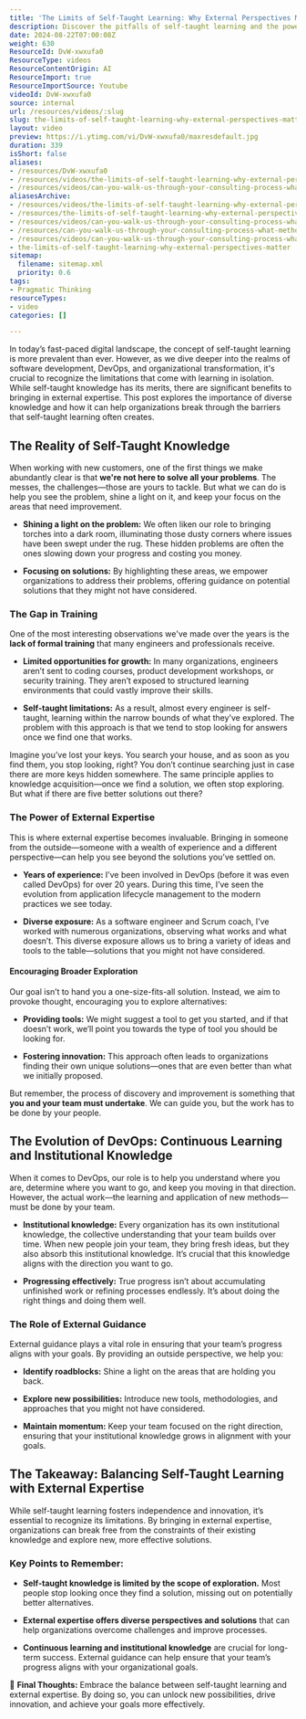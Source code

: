 ```yaml
---
title: 'The Limits of Self-Taught Learning: Why External Perspectives Matter'
description: Discover the pitfalls of self-taught learning and the power of diverse insights in consulting. Embrace continuous learning for better solutions!
date: 2024-08-22T07:00:08Z
weight: 630
ResourceId: DvW-xwxufa0
ResourceType: videos
ResourceContentOrigin: AI
ResourceImport: true
ResourceImportSource: Youtube
videoId: DvW-xwxufa0
source: internal
url: /resources/videos/:slug
slug: the-limits-of-self-taught-learning-why-external-perspectives-matter
layout: video
preview: https://i.ytimg.com/vi/DvW-xwxufa0/maxresdefault.jpg
duration: 339
isShort: false
aliases:
- /resources/DvW-xwxufa0
- /resources/videos/the-limits-of-self-taught-learning-why-external-perspectives-matter
- /resources/videos/can-you-walk-us-through-your-consulting-process-what-methodologies-and-tools-do-you-employ
aliasesArchive:
- /resources/videos/the-limits-of-self-taught-learning-why-external-perspectives-matter
- /resources/the-limits-of-self-taught-learning-why-external-perspectives-matter
- /resources/videos/can-you-walk-us-through-your-consulting-process-what-methodologies-and-tools-do-you-employ-
- /resources/can-you-walk-us-through-your-consulting-process-what-methodologies-and-tools-do-you-employ-
- /resources/videos/can-you-walk-us-through-your-consulting-process-what-methodologies-and-tools-do-you-employ
- the-limits-of-self-taught-learning-why-external-perspectives-matter
sitemap:
  filename: sitemap.xml
  priority: 0.6
tags:
- Pragmatic Thinking
resourceTypes:
- video
categories: []

---
```

In today’s fast-paced digital landscape, the concept of self-taught learning is more prevalent than ever. However, as we dive deeper into the realms of software development, DevOps, and organizational transformation, it's crucial to recognize the limitations that come with learning in isolation. While self-taught knowledge has its merits, there are significant benefits to bringing in external expertise. This post explores the importance of diverse knowledge and how it can help organizations break through the barriers that self-taught learning often creates.

## The Reality of Self-Taught Knowledge

When working with new customers, one of the first things we make abundantly clear is that **we're not here to solve all your problems**. The messes, the challenges—those are yours to tackle. But what we can do is help you see the problem, shine a light on it, and keep your focus on the areas that need improvement.

- **Shining a light on the problem:** We often liken our role to bringing torches into a dark room, illuminating those dusty corners where issues have been swept under the rug. These hidden problems are often the ones slowing down your progress and costing you money.

- **Focusing on solutions:** By highlighting these areas, we empower organizations to address their problems, offering guidance on potential solutions that they might not have considered.

### The Gap in Training

One of the most interesting observations we've made over the years is the **lack of formal training** that many engineers and professionals receive.

- **Limited opportunities for growth:** In many organizations, engineers aren’t sent to coding courses, product development workshops, or security training. They aren’t exposed to structured learning environments that could vastly improve their skills.

- **Self-taught limitations:** As a result, almost every engineer is self-taught, learning within the narrow bounds of what they’ve explored. The problem with this approach is that we tend to stop looking for answers once we find one that works.

Imagine you’ve lost your keys. You search your house, and as soon as you find them, you stop looking, right? You don’t continue searching just in case there are more keys hidden somewhere. The same principle applies to knowledge acquisition—once we find a solution, we often stop exploring. But what if there are five better solutions out there?

### The Power of External Expertise

This is where external expertise becomes invaluable. Bringing in someone from the outside—someone with a wealth of experience and a different perspective—can help you see beyond the solutions you’ve settled on.

- **Years of experience:** I’ve been involved in DevOps (before it was even called DevOps) for over 20 years. During this time, I’ve seen the evolution from application lifecycle management to the modern practices we see today.

- **Diverse exposure:** As a software engineer and Scrum coach, I’ve worked with numerous organizations, observing what works and what doesn’t. This diverse exposure allows us to bring a variety of ideas and tools to the table—solutions that you might not have considered.

#### Encouraging Broader Exploration

Our goal isn’t to hand you a one-size-fits-all solution. Instead, we aim to provoke thought, encouraging you to explore alternatives:

- **Providing tools:** We might suggest a tool to get you started, and if that doesn’t work, we’ll point you towards the type of tool you should be looking for.

- **Fostering innovation:** This approach often leads to organizations finding their own unique solutions—ones that are even better than what we initially proposed.

But remember, the process of discovery and improvement is something that **you and your team must undertake**. We can guide you, but the work has to be done by your people.

## The Evolution of DevOps: Continuous Learning and Institutional Knowledge

When it comes to DevOps, our role is to help you understand where you are, determine where you want to go, and keep you moving in that direction. However, the actual work—the learning and application of new methods—must be done by your team.

- **Institutional knowledge:** Every organization has its own institutional knowledge, the collective understanding that your team builds over time. When new people join your team, they bring fresh ideas, but they also absorb this institutional knowledge. It’s crucial that this knowledge aligns with the direction you want to go.

- **Progressing effectively:** True progress isn’t about accumulating unfinished work or refining processes endlessly. It’s about doing the right things and doing them well.

### The Role of External Guidance

External guidance plays a vital role in ensuring that your team’s progress aligns with your goals. By providing an outside perspective, we help you:

- **Identify roadblocks:** Shine a light on the areas that are holding you back.

- **Explore new possibilities:** Introduce new tools, methodologies, and approaches that you might not have considered.

- **Maintain momentum:** Keep your team focused on the right direction, ensuring that your institutional knowledge grows in alignment with your goals.

## The Takeaway: Balancing Self-Taught Learning with External Expertise

While self-taught learning fosters independence and innovation, it’s essential to recognize its limitations. By bringing in external expertise, organizations can break free from the constraints of their existing knowledge and explore new, more effective solutions.

### Key Points to Remember:

- **Self-taught knowledge is limited by the scope of exploration.** Most people stop looking once they find a solution, missing out on potentially better alternatives.

- **External expertise offers diverse perspectives and solutions** that can help organizations overcome challenges and improve processes.

- **Continuous learning and institutional knowledge** are crucial for long-term success. External guidance can help ensure that your team’s progress aligns with your organizational goals.

🚀 **Final Thoughts:** Embrace the balance between self-taught learning and external expertise. By doing so, you can unlock new possibilities, drive innovation, and achieve your goals more effectively.
